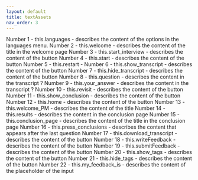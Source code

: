 ```yaml
---
layout: default
title: textAssets
nav_order: 3
---
```


Number 1 - this.languages - describes the content of the options in the languages menu.
Number 2 - this.welcome - describes the content of the title in the welcome page
Number 3 - this.start_interview - describes the content of the button 
Number 4 - this.start - describes the content of the button 
Number 5 - this.restart - 
Number 6 - this.show_transcript - describes the content of the button 
Number 7 - this.hide_transcript - describes the content of the button 
Number 8 - this.question - describes the content in the transcript ?
Number 9 - this.your_answer - describes the content in the transcript ?
Number 10 - this.revisit - describes the content of the button 
Number 11 - this.show_conclusion - describes the content of the button 
Number 12 - this.home - describes the content of the button 
Number 13 - this.welcome_PM - describes the content of the title
Number 14 - this.results - describes the content in the conclusion page
Number 15 - this.conclusion_page - describes the content of the title in the conclusion page
Number 16 - this.press_conclusions - describes the content that appears after the last question
Number 17 - this.download_transcript - describes the content of the button 
Number 18 - this.writeFeedback - describes the content of the button 
Number 19 - this.submitFeedback - describes the content of the button 
Number 20 - this.show_tags - describes the content of the button 
Number 21 - this.hide_tags - describes the content of the button 
Number 22 - this.my_feedback_is - describes the content of the placeholder of the input 
